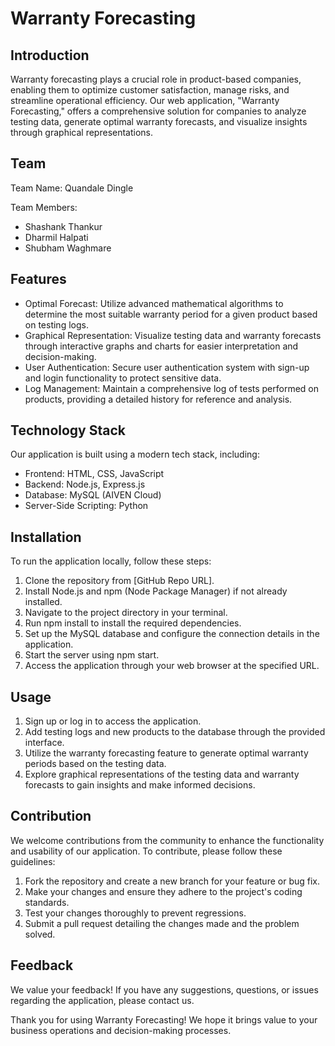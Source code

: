 # Warranty Forecasting

## Introduction

Warranty forecasting plays a crucial role in product-based companies, enabling them to optimize customer satisfaction, manage risks, and streamline operational efficiency. Our web application, "Warranty Forecasting," offers a comprehensive solution for companies to analyze testing data, generate optimal warranty forecasts, and visualize insights through graphical representations.

## Team

Team Name: Quandale Dingle

Team Members:

- Shashank Thankur
- Dharmil Halpati
- Shubham Waghmare

## Features

- Optimal Forecast: Utilize advanced mathematical algorithms to determine the most suitable warranty period for a given product based on testing logs.
- Graphical Representation: Visualize testing data and warranty forecasts through interactive graphs and charts for easier interpretation and decision-making.
- User Authentication: Secure user authentication system with sign-up and login functionality to protect sensitive data.
- Log Management: Maintain a comprehensive log of tests performed on products, providing a detailed history for reference and analysis.

## Technology Stack

Our application is built using a modern tech stack, including:

- Frontend: HTML, CSS, JavaScript
- Backend: Node.js, Express.js
- Database: MySQL (AIVEN Cloud)
- Server-Side Scripting: Python

## Installation

To run the application locally, follow these steps:

1. Clone the repository from [GitHub Repo URL].
2. Install Node.js and npm (Node Package Manager) if not already installed.
3. Navigate to the project directory in your terminal.
4. Run npm install to install the required dependencies.
5. Set up the MySQL database and configure the connection details in the application.
6. Start the server using npm start.
7. Access the application through your web browser at the specified URL.

## Usage

1. Sign up or log in to access the application.
2. Add testing logs and new products to the database through the provided interface.
3. Utilize the warranty forecasting feature to generate optimal warranty periods based on the testing data.
4. Explore graphical representations of the testing data and warranty forecasts to gain insights and make informed decisions.

## Contribution

We welcome contributions from the community to enhance the functionality and usability of our application. To contribute, please follow these guidelines:

1. Fork the repository and create a new branch for your feature or bug fix.
2. Make your changes and ensure they adhere to the project's coding standards.
3. Test your changes thoroughly to prevent regressions.
4. Submit a pull request detailing the changes made and the problem solved.


## Feedback

We value your feedback! If you have any suggestions, questions, or issues regarding the application, please contact us.

Thank you for using Warranty Forecasting! We hope it brings value to your business operations and decision-making processes.
